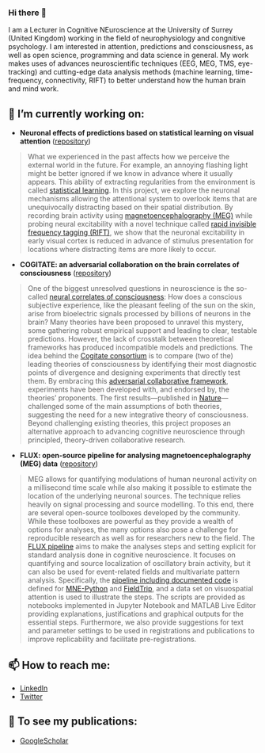 ### Hi there 👋

I am a Lecturer in Cognitive NEuroscience at the University of Surrey (United Kingdom) working in the field of neurophysiology and congnitive psychology. I am interested in attention, predictions and consciousness, as well as open science, programming and data science in general. My work makes uses of advances neuroscientific techniques (EEG, MEG, TMS, eye-tracking) and cutting-edge data analysis methods (machine learning, time-frequency, connectivity, RIFT) to better understand how the human brain and mind work.

## 🔭 I’m currently working on:
- **Neuronal effects of predictions based on statistical learning on visual attention** ([repository](https://github.com/oscfer88/dSL_RIFT))
> What we experienced in the past affects how we perceive the external world in the future. For example, an annoying flashing light might be better ignored if we know in advance where it usually appears. This ability of extracting regularities from the environment is called [statistical learning](https://en.wikipedia.org/wiki/Statistical_learning_in_language_acquisition). In this project, we explore the neuronal mechanisms allowing the attentional system to overlook items that are unequivocally distracting based on their spatial distribution. By recording brain activity using [magnetoencephalography (MEG)](https://en.wikipedia.org/wiki/Magnetoencephalography) while probing neural excitability with a novel technique called [rapid invisible frequency tagging (RIFT)](https://doi.org/10.1093/cercor/bhac160), we show that the neuronal excitability in early visual cortex is reduced in advance of stimulus presentation for locations where distracting items are more likely to occur.
- **COGITATE: an adversarial collaboration on the brain correlates of consciousness** ([repository](https://github.com/Cogitate-consortium/cogitate-msp1))
> One of the biggest unresolved questions in neuroscience is the so-called [neural correlates of consciousness](https://en.wikipedia.org/wiki/Neural_correlates_of_consciousness): How does a conscious subjective experience, like the pleasant feeling of the sun on the skin, arise from bioelectric signals processed by billions of neurons in the brain? Many theories have been proposed to unravel this mystery, some gathering robust empirical support and leading to clear, testable predictions. However, the lack of crosstalk between theoretical frameworks has produced incompatible models and predictions. The idea behind the [Cogitate consortium](https://www.arc-cogitate.com) is to compare (two of the) leading theories of consciousness by identifying their most diagnostic points of divergence and designing experiments that directly test them. By embracing this [adversarial collaborative framework](https://www.science.org/doi/10.1126/science.abj3259), experiments have been developed with, and endorsed by, the theories’ proponents. The first results—published in [Nature](https://doi.org/10.1038/s41586-025-08888-1)—challenged some of the main assumptions of both theories, suggesting the need for a new integrative theory of consciousness. Beyond challenging existing theories, this project proposes an alternative approach to advancing cognitive neuroscience through principled, theory-driven collaborative research.
- **FLUX: open-source pipeline for analysing magnetoencephalography (MEG) data** ([repository](https://github.com/Neuronal-Oscillations/FLUX))
> MEG allows for quantifying modulations of human neuronal activity on a millisecond time scale while also making it possible to estimate the location of the underlying neuronal sources. The technique relies heavily on signal processing and source modelling. To this end, there are several open-source toolboxes developed by the community. While these toolboxes are powerful as they provide a wealth of options for analyses, the many options also pose a challenge for reproducible research as well as for researchers new to the field. The [FLUX pipeline](https://www.sciencedirect.com/science/article/pii/S1053811922001768?via%3Dihub) aims to make the analyses steps and setting explicit for standard analysis done in cognitive neuroscience. It focuses on quantifying and source localization of oscillatory brain activity, but it can also be used for event-related fields and multivariate pattern analysis. Specifically, the [pipeline including documented code](https://neuosc.com/flux/) is defined for [MNE-Python](https://mne.tools/stable/index.html) and [FieldTrip](https://www.fieldtriptoolbox.org/), and a data set on visuospatial attention is used to illustrate the steps. The scripts are provided as notebooks implemented in Jupyter Notebook and MATLAB Live Editor providing explanations, justifications and graphical outputs for the essential steps. Furthermore, we also provide suggestions for text and parameter settings to be used in registrations and publications to improve replicability and facilitate pre-registrations.

## 📫 How to reach me:
- [LinkedIn](https://www.linkedin.com/in/oscar-ferrante-700880250/)
- [Twitter](https://twitter.com/ferrante_oscar)

## :newspaper: To see my publications:
- [GoogleScholar](https://scholar.google.it/citations?user=p_D77I0AAAAJ&hl=en)

<!--
**oscfer88/oscfer88** is a ✨ _special_ ✨ repository because its `README.md` (this file) appears on your GitHub profile.

Here are some ideas to get you started:

- 🔭 I’m currently working on ...
- 🌱 I’m currently learning ...
- 👯 I’m looking to collaborate on ...
- 🤔 I’m looking for help with ...
- 💬 Ask me about ...
- 📫 How to reach me: ...
- 😄 Pronouns: ...
- ⚡ Fun fact: ...
-->
